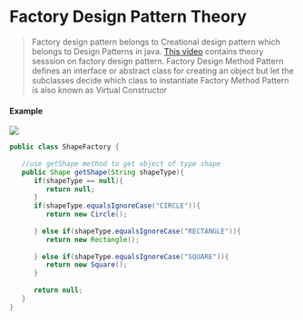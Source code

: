 # Factory Design Pattern Theory

> Factory design pattern belongs to Creational design pattern which belongs to Design Patterns in java. [This video](https://www.youtube.com/watch?v=pt1IbV1aSZ4\&list=PLsyeobzWxl7r2ZX1fl-7CKnayxHJA\_1ol\&index=3) contains theory sesssion on factory design pattern. Factory Design Method Pattern defines an interface or abstract class for creating an object but let the subclasses decide which class to instantiate Factory Method Pattern is also known as Virtual Constructor

#### Example

![](https://www.tutorialspoint.com/design\_pattern/images/factory\_pattern\_uml\_diagram.jpg)

```java
public class ShapeFactory {
	
   //use getShape method to get object of type shape 
   public Shape getShape(String shapeType){
      if(shapeType == null){
         return null;
      }		
      if(shapeType.equalsIgnoreCase("CIRCLE")){
         return new Circle();
         
      } else if(shapeType.equalsIgnoreCase("RECTANGLE")){
         return new Rectangle();
         
      } else if(shapeType.equalsIgnoreCase("SQUARE")){
         return new Square();
      }
      
      return null;
   }
}
```
